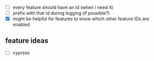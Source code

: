 - [ ] every feature should have an id (when i need it)
- [ ] prefix with that id during logging (if possible?)
- [x] might be helpful for features to know which other feature IDs are enabled

## feature ideas

- [ ] cypress
